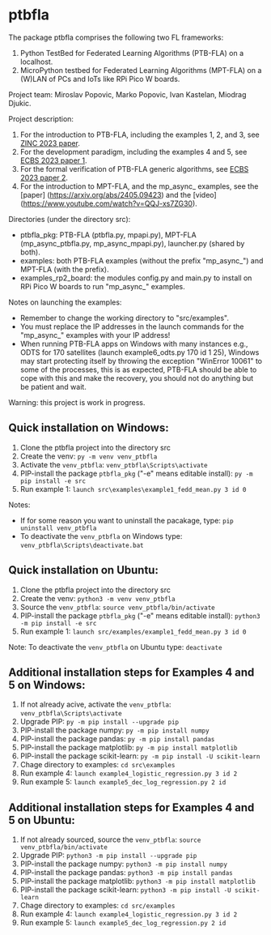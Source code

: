 
# ptbfla
The package ptbfla comprises the following two FL frameworks:
1. Python TestBed for Federated Learning Algorithms (PTB-FLA) on a localhost.
2. MicroPython testbed for Federated Learning Algorithms (MPT-FLA) on a (W)LAN of PCs and IoTs like RPi Pico W boards.

Project team: Miroslav Popovic, Marko Popovic, Ivan Kastelan, Miodrag Djukic.

Project description:
1. For the introduction to PTB-FLA, including the examples 1, 2, and 3, see [ZINC 2023 paper](https://arxiv.org/abs/2305.20027).
2. For the development paradigm, including the examples 4 and 5, see [ECBS 2023 paper 1](https://arxiv.org/abs/2310.05102).
3. For the formal verification of PTB-FLA generic algorithms, see [ECBS 2023 paper 2](https://arxiv.org/abs/2306.14529).
4. For the introduction to MPT-FLA, and the mp_async_ examples, see the [paper] (https://arxiv.org/abs/2405.09423) and the [video] (https://www.youtube.com/watch?v=QQJ-xs7ZG30).

Directories (under the directory src):
- ptbfla_pkg: PTB-FLA (ptbfla.py, mpapi.py), MPT-FLA (mp_async_ptbfla.py, mp_async_mpapi.py), launcher.py (shared by both).
- examples: both PTB-FLA examples (without the prefix "mp_async_") and MPT-FLA (with the prefix).
- examples_rp2_board: the modules config.py and main.py to install on RPi Pico W boards to run "mp_async_" examples.

Notes on launching the examples:
- Remember to change the working directory  to "src/examples".
- You must replace the IP addresses in the launch commands for the "mp_async_" examples with your IP address!
- When running PTB-FLA apps on Windows with many instances e.g., ODTS for 170 satellites (launch example6_odts.py 170 id 1 25), Windows may start protecting itself by throwing the exception "WinError 10061" to some of the processes, this is as expected, PTB-FLA should be able to cope with this and make the recovery, you should not do anything but be patient and wait.

Warning: this project is work in progress.

## Quick installation on Windows:
1. Clone the ptbfla project into the directory src
2. Create the venv: `py -m venv venv_ptbfla`
3. Activate the `venv_ptbfla`: `venv_ptbfla\Scripts\activate`
4. PIP-install the package `ptbfla_pkg` ("-e" means editable install): `py -m pip install -e src`
5. Run example 1: `launch src\examples\example1_fedd_mean.py 3 id 0`

Notes:
- If for some reason you want to uninstall the pacakage, type: `pip uninstall venv_ptbfla`
- To deactivate the `venv_ptbfla` on Windows type: `venv_ptbfla\Scripts\deactivate.bat`

## Quick installation on Ubuntu:
1. Clone the ptbfla project into the directory src
2. Create the venv: `python3 -m venv venv_ptbfla`
3. Source the `venv_ptbfla`: `source venv_ptbfla/bin/activate`
4. PIP-install the package `ptbfla_pkg` ("-e" means editable install): `python3 -m pip install -e src`
5. Run example 1: `launch src/examples/example1_fedd_mean.py 3 id 0`

Note: To deactivate the `venv_ptbfla` on Ubuntu type: `deactivate`

## Additional installation steps for Examples 4 and 5 on Windows:
1. If not already acive, activate the `venv_ptbfla`: `venv_ptbfla\Scripts\activate`
2. Upgrade PIP: `py -m pip install --upgrade pip`
3. PIP-install the package numpy: `py -m pip install numpy`
4. PIP-install the package pandas: `py -m pip install pandas`
5. PIP-install the package matplotlib: `py -m pip install matplotlib`
6. PIP-install the package scikit-learn: `py -m pip install -U scikit-learn`
7. Chage directory to examples: `cd src\examples`
8. Run example 4: `launch example4_logistic_regression.py 3 id 2`
9. Run example 5: `launch example5_dec_log_regression.py 2 id`

## Additional installation steps for Examples 4 and 5 on Ubuntu:
1. If not already sourced, source the `venv_ptbfla`: `source venv_ptbfla/bin/activate`
2. Upgrade PIP: `python3 -m pip install --upgrade pip`
3. PIP-install the package numpy: `python3 -m pip install numpy`
4. PIP-install the package pandas: `python3 -m pip install pandas`
5. PIP-install the package matplotlib: `python3 -m pip install matplotlib`
6. PIP-install the package scikit-learn: `python3 -m pip install -U scikit-learn`
7. Chage directory to examples: `cd src/examples`
8. Run example 4: `launch example4_logistic_regression.py 3 id 2`
9. Run example 5: `launch example5_dec_log_regression.py 2 id`
